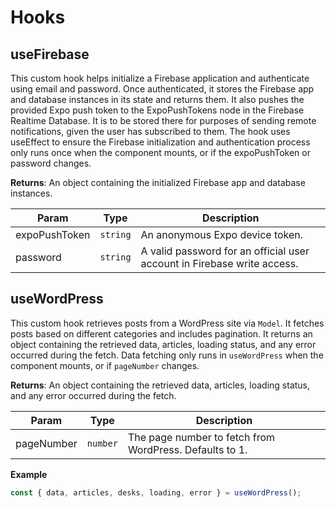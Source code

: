 # Hooks

## useFirebase
This custom hook helps initialize a Firebase application and authenticate using email and password.
Once authenticated, it stores the Firebase app and database instances in its state and returns them.
It also pushes the provided Expo push token to the ExpoPushTokens node in the Firebase Realtime Database.
It is to be stored there for purposes of sending remote notifications, given the user has subscribed to them.
The hook uses useEffect to ensure the Firebase initialization and authentication process only runs
once when the component mounts, or if the expoPushToken or password changes.

**Returns**: An object containing the initialized Firebase app and database instances.  

| Param | Type | Description |
| --- | --- | --- |
| expoPushToken | <code>string</code> | An anonymous Expo device token. |
| password | <code>string</code> | A valid password for an official user account in Firebase write access. |

## useWordPress
This custom hook retrieves posts from a WordPress site via `Model`.
It fetches posts based on different categories and includes pagination. It returns an object
containing the retrieved data, articles, loading status, and any error occurred during the fetch.
Data fetching only runs in `useWordPress` when the component mounts, or if `pageNumber` changes.

**Returns**: An object containing the retrieved data, articles, loading status, and any error occurred during the fetch.  

| Param | Type | Description |
| --- | --- | --- |
| pageNumber | <code>number</code> | The page number to fetch from WordPress. Defaults to 1. |

**Example**  
```js
const { data, articles, desks, loading, error } = useWordPress();
```

